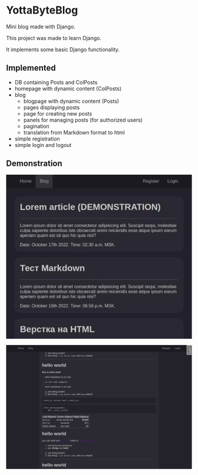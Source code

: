 # YottaByteBlog

Mini blog made with Django.

This project was made to learn Django.

It implements some basic Django functionality.

## Implemented

- DB containing Posts and ColPosts
- homepage with dynamic content (ColPosts)
- blog
  - blogpage with dynamic content (Posts)
  - pages displaying posts
  - page for creating new posts
  - panels for managing posts (for authorized users)
  - pagination
  - translation from Markdown format to html
- simple registration
- simple login and logout

## Demonstration

![Blogpage](demonstration/blogpage.jpeg)

![Postpage](demonstration/postpage.png)